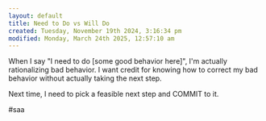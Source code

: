 ```yaml
---
layout: default
title: Need to Do vs Will Do
created: Tuesday, November 19th 2024, 3:16:34 pm
modified: Monday, March 24th 2025, 12:57:10 am
---
```


When I say "I need to do [some good behavior here]", I'm actually rationalizing bad behavior. I want credit for knowing how to correct my bad behavior without actually taking the next step.

Next time, I need to pick a feasible next step and COMMIT to it.

#saa